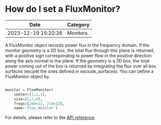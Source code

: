 # How do I set a FluxMonitor?

| Date       | Category    |
|------------|-------------|
| 2023-12-19 15:20:26 | Monitors |


A FluxMonitor object records power flux in the frequency domain. If the monitor geometry is a 2D box, the total flux through this plane is returned, with a positive sign corresponding to power flow in the positive direction along the axis normal to the plane. If the geometry is a 3D box, the total power coming out of the box is returned by integrating the flux over all box surfaces (excpet the ones defined in exclude\_surfaces). You can define a FluxMonitor object by



```python

monitor = FluxMonitor(
    center=(1,2,3),
    size=(2,2,0),
    freqs=[200e12, 210e12],
    name='flux_monitor')

```



For details, please refer to the [API reference](https://docs.flexcompute.com/projects/tidy3d/en/stable/_autosummary/tidy3d.FluxMonitor.html).